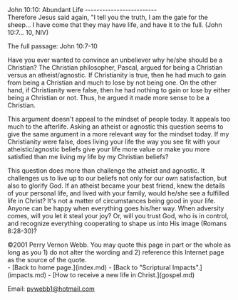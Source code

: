  <head> <title>(PVW) John 10:10: Abundant Life</title> <meta content="IE=9" http-equiv="X-UA-Compatible"></meta> <link href="css/page_style.css" rel="stylesheet" type="text/css"></link> </head><body><div class="page_style"> John 10:10: Abundant Life
-------------------------

<div class="p">Therefore Jesus said again, "I tell you the truth, I am the gate for the sheep... I have come that they may have life, and have it to the full. (John 10:7... 10, NIV)

 The full passage: John 10:7-10</div>Have you ever wanted to convince an unbeliever why he/she should be a Christian? The Christian philosopher, Pascal, argued for being a Christian versus an atheist/agnostic. If Christianity is true, then he had much to gain from being a Christian and much to lose by not being one. On the other hand, if Christianity were false, then he had nothing to gain or lose by either being a Christian or not. Thus, he argued it made more sense to be a Christian.

This argument doesn't appeal to the mindset of people today. It appeals too much to the afterlife. Asking an atheist or agnostic this question seems to give the same argument in a more relevant way for the mindset today. If my Christianity were false, does living your life the way you see fit with your atheistic/agnostic beliefs give your life more value or make you more satisfied than me living my life by my Christian beliefs?

This question does more than challenge the atheist and agnostic. It challenges us to live up to our beliefs not only for our own satisfaction, but also to glorify God. If an atheist became your best friend, knew the details of your personal life, and lived with your family, would he/she see a fulfilled life in Christ? It's not a matter of circumstances being good in your life. Anyone can be happy when everything goes his/her way. When adversity comes, will you let it steal your joy? Or, will you trust God, who is in control, and recognize everything cooperating to shape us into His image (Romans 8:28-30)?

<div class="copy">©2001 Perry Vernon Webb. You may quote this page in part or the whole as long as you
 1) do not alter the wording and
 2) reference this Internet page as the source of the quote.</div>  </div>- [Back to home page.](index.md)
- [Back to "Scriptural Impacts".](impacts.md)
- [How to receive a new life in Christ.](gospel.md)

Email: [pvwebb1@hotmail.com](mailto:pvwebb1@hotmail.com)

